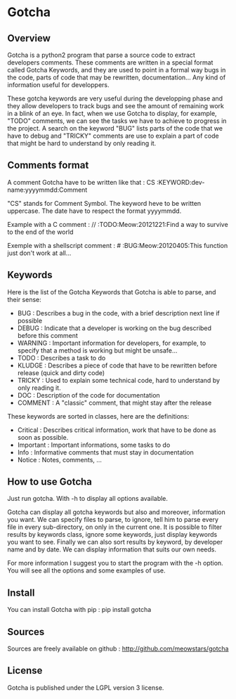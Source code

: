 # Gotcha

## Overview
Gotcha is a python2 program that parse a source code to extract developers comments. These comments are written in a special format called Gotcha Keywords, and they are used to point in a formal way bugs in the code, parts of code that may be rewritten, documentation… Any kind of information useful for developpers.

These gotcha keywords are very useful during the developping phase and they allow developers to track bugs and see the amount of remaining work in a blink of an eye. In fact, when we use Gotcha to display, for example, "TODO" comments, we can see the tasks we have to achieve to progress in the project. A search on the keyword "BUG" lists parts of the code that we have to debug and "TRICKY" comments are use to explain a part of code that might be hard to understand by only reading it.

## Comments format
A comment Gotcha have to be written like that :
        CS :KEYWORD:dev-name:yyyymmdd:Comment

"CS" stands for Comment Symbol. The keyword heve to be written uppercase. The date have to respect the format yyyymmdd.

Example with a C comment :
        // :TODO:Meow:20121221:Find a way to survive to the end of the world

Exemple with a shellscript comment :
        # :BUG:Meow:20120405:This function just don't work at all...

## Keywords
Here is the list of the Gotcha Keywords that Gotcha is able to parse, and their sense:

* BUG : Describes a bug in the code, with a brief description next line if possible 
* DEBUG : Indicate that a developer is working on the bug described before this comment 
* WARNING : Important information for developers, for example, to specify that a method is working but might be unsafe… 
* TODO : Describes a task to do 
* KLUDGE : Describes a piece of code that have to be rewritten before release (quick and dirty code) 
* TRICKY : Used to explain some technical code, hard to understand by only reading it. 
* DOC : Description of the code for documentation 
* COMMENT : A "classic" comment, that might stay after the release 

These keywords are sorted in classes, here are the definitions:

* Critical : Describes critical information, work that have to be done as soon as possible. 
* Important : Important informations, some tasks to do 
* Info : Informative comments that must stay in documentation 
* Notice : Notes, comments, … 

## How to use Gotcha
Just run gotcha. With -h to display all options available.

Gotcha can display all gotcha keywords but also and moreover, information you want. We can specify files to parse, to ignore, tell him to parse every file in every sub-directory, on only in the current one. It is possible to filter results by keywords class, ignore some keywords, just display keywords you want to see. Finally we can also sort results by keyword, by developer name and by date. We can display information that suits our own needs.

For more information I suggest you to start the program with the -h option. You will see all the options and some examples of use.

## Install
You can install Gotcha with pip : pip install gotcha

## Sources
Sources are freely available on github : http://github.com/meowstars/gotcha

## License
Gotcha is published under the LGPL version 3 license.

